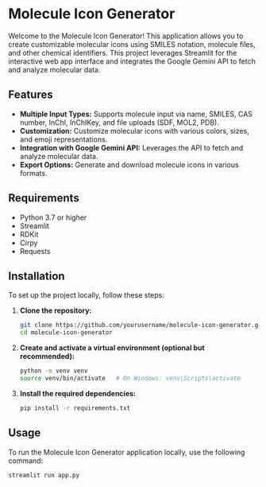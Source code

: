 # Molecule Icon Generator

Welcome to the Molecule Icon Generator! This application allows you to create customizable molecular icons using SMILES notation, molecule files, and other chemical identifiers. This project leverages Streamlit for the interactive web app interface and integrates the Google Gemini API to fetch and analyze molecular data.

## Features

- **Multiple Input Types:** Supports molecule input via name, SMILES, CAS number, InChI, InChIKey, and file uploads (SDF, MOL2, PDB).
- **Customization:** Customize molecular icons with various colors, sizes, and emoji representations.
- **Integration with Google Gemini API:** Leverages the API to fetch and analyze molecular data.
- **Export Options:** Generate and download molecule icons in various formats.

## Requirements

- Python 3.7 or higher
- Streamlit
- RDKit
- Cirpy
- Requests

## Installation

To set up the project locally, follow these steps:

1. **Clone the repository:**

    ```bash
    git clone https://github.com/yourusername/molecule-icon-generator.git
    cd molecule-icon-generator
    ```

2. **Create and activate a virtual environment (optional but recommended):**

    ```bash
    python -m venv venv
    source venv/bin/activate   # On Windows: venv\Scripts\activate
    ```

3. **Install the required dependencies:**

    ```bash
    pip install -r requirements.txt
    ```

## Usage

To run the Molecule Icon Generator application locally, use the following command:

```bash
streamlit run app.py
